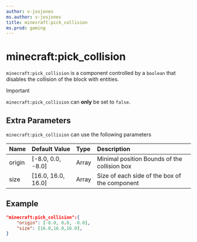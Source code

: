 ```yaml
---
author: v-josjones
ms.author: v-josjones
title: minecraft:pick_collision
ms.prod: gaming
---
```


# minecraft:pick_collision

`minecraft:pick_collision` is a component controlled by a `boolean` that disables the collision of the block with entities.

> [!IMPORTANT]
> `minecraft:pick_collision` can **only** be set to `false`.

## Extra Parameters

`minecraft:pick_collision` can use the following parameters

|Name |Default Value  |Type  |Description  |
|:----------|:----------|:----------|:----------|
|origin| [-8.0, 0.0, -8.0]| Array| Minimal position Bounds of the collision box |
|size| [16.0, 16.0, 16.0]| Array| Size of each side of the box of the component |

## Example

```json
"minecraft:pick_collision":{
    "origin": [-8.0, 0.0, -8.0],
    "size": [16.0,16.0,16.0],
}
```
